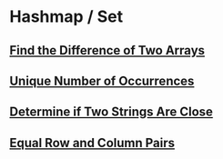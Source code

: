 # Hashmap / Set

## [Find the Difference of Two Arrays](https://leetcode.com/problems/find-the-difference-of-two-arrays/?envType=study-plan-v2&envId=leetcode-75)

## [Unique Number of Occurrences](https://leetcode.com/problems/unique-number-of-occurrences/?envType=study-plan-v2&envId=leetcode-75)

## [Determine if Two Strings Are Close](https://leetcode.com/problems/determine-if-two-strings-are-close/?envType=study-plan-v2&envId=leetcode-75)

## [Equal Row and Column Pairs](https://leetcode.com/problems/equal-row-and-column-pairs/?envType=study-plan-v2&envId=leetcode-75)
